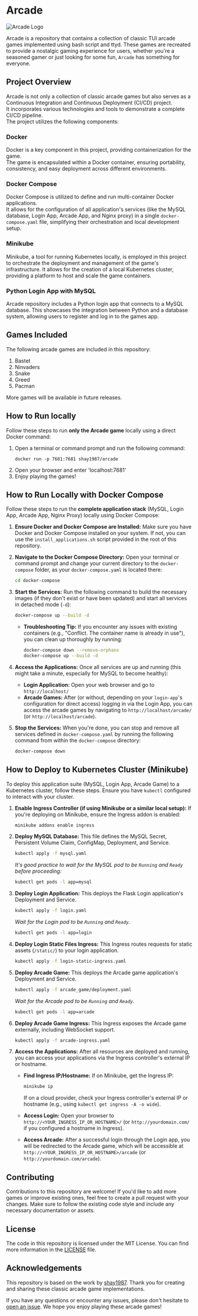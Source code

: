 # Arcade

![Arcade Logo](logo.png)

Arcade is a repository that contains a collection of classic TUI arcade games implemented using bash script and ttyd.
These games are recreated to provide a nostalgic gaming experience for users, whether you're a seasoned gamer or just looking for some fun, `Arcade` has something for everyone.

## Project Overview

Arcade is not only a collection of classic arcade games but also serves as a Continuous Integration and Continuous Deployment (CI/CD) project.  
It incorporates various technologies and tools to demonstrate a complete CI/CD pipeline.  
The project utilizes the following components:

### Docker

Docker is a key component in this project, providing containerization for the game.  
The game is encapsulated within a Docker container, ensuring portability, consistency, and easy deployment across different environments.

### Docker Compose
Docker Compose is utilized to define and run multi-container Docker applications.  
It allows for the configuration of all application's services (like the MySQL database, Login App, Arcade App, and Nginx proxy) in a single `docker-compose.yaml` file, simplifying their orchestration and local development setup.

### Minikube

Minikube, a tool for running Kubernetes locally, is employed in this project to orchestrate the deployment and management of the game's infrastructure. It allows for the creation of a local Kubernetes cluster, providing a platform to host and scale the game containers.

### Python Login App with MySQL

Arcade repository includes a Python login app that connects to a MySQL database. This showcases the integration between Python and a database system, allowing users to register and log in to the games app.

## Games Included

The following arcade games are included in this repository:

1. Bastet
2. Ninvaders
3. Snake
4. Greed
5. Pacman

More games will be available in future releases.

## How to Run locally

Follow these steps to run **only the Arcade game** locally using a direct Docker command:

1.  Open a terminal or command prompt and run the following command:
    ```
    docker run -p 7681:7681 shay1987/arcade
    ```
2.  Open your browser and enter 'localhost:7681'
3.  Enjoy playing the games!

## How to Run Locally with Docker Compose

Follow these steps to run the **complete application stack** (MySQL, Login App, Arcade App, Nginx Proxy) locally using Docker Compose:

1.  **Ensure Docker and Docker Compose are Installed:**
    Make sure you have Docker and Docker Compose installed on your system. If not, you can use the `install_applications.sh` script provided in the root of this repository.

2.  **Navigate to the Docker Compose Directory:**
    Open your terminal or command prompt and change your current directory to the `docker-compose` folder, as your `docker-compose.yaml` is located there:
    ```bash
    cd docker-compose
    ```

3.  **Start the Services:**
    Run the following command to build the necessary images (if they don't exist or have been updated) and start all services in detached mode (`-d`):
    ```bash
    docker-compose up --build -d
    ```
    * **Troubleshooting Tip:** If you encounter any issues with existing containers (e.g., "Conflict. The container name is already in use"), you can clean up thoroughly by running:
        ```bash
        docker-compose down --remove-orphans
        docker-compose up --build -d
        ```

4.  **Access the Applications:**
    Once all services are up and running (this might take a minute, especially for MySQL to become healthy):
    * **Login Application:** Open your web browser and go to `http://localhost/`
    * **Arcade Games:** After (or without, depending on your `login-app`'s configuration for direct access) logging in via the Login App, you can access the arcade games by navigating to `http://localhost/arcade/` (or `http://localhost/arcade`).

5.  **Stop the Services:**
    When you're done, you can stop and remove all services defined in `docker-compose.yaml` by running the following command from within the `docker-compose` directory:
    ```bash
    docker-compose down
    ```

## How to Deploy to Kubernetes Cluster (Minikube)

To deploy this application suite (MySQL, Login App, Arcade Game) to a Kubernetes cluster, follow these steps.
Ensure you have `kubectl` configured to interact with your cluster.

1.  **Enable Ingress Controller (if using Minikube or a similar local setup):**
    If you're deploying on Minikube, ensure the Ingress addon is enabled:
    ```bash
    minikube addons enable ingress
    ```

2.  **Deploy MySQL Database:**
    This file defines the MySQL Secret, Persistent Volume Claim, ConfigMap, Deployment, and Service.
    ```bash
    kubectl apply -f mysql.yaml
    ```
    *It's good practice to wait for the MySQL pod to be `Running` and `Ready` before proceeding:*
    ```bash
    kubectl get pods -l app=mysql
    ```

3.  **Deploy Login Application:**
    This deploys the Flask Login application's Deployment and Service.
    ```bash
    kubectl apply -f login.yaml
    ```
    *Wait for the Login pod to be `Running` and `Ready`.*
    ```bash
    kubectl get pods -l app=login
    ```

4.  **Deploy Login Static Files Ingress:**
    This Ingress routes requests for static assets (`/static/`) to your login application.
    ```bash
    kubectl apply -f login-static-ingress.yaml
    ```

5.  **Deploy Arcade Game:**
    This deploys the Arcade game application's Deployment and Service.
    ```bash
    kubectl apply -f arcade_game/deployment.yaml
    ```
    *Wait for the Arcade pod to be `Running` and `Ready`.*
    ```bash
    kubectl get pods -l app=arcade
    ```

6.  **Deploy Arcade Game Ingress:**
    This Ingress exposes the Arcade game externally, including WebSocket support.
    ```bash
    kubectl apply -f arcade-ingress.yaml
    ```

7.  **Access the Applications:**
    After all resources are deployed and running, you can access your applications via the Ingress controller's external IP or hostname.

    * **Find Ingress IP/Hostname:**
        If on Minikube, get the Ingress IP:
        ```bash
        minikube ip
        ```
        If on a cloud provider, check your Ingress controller's external IP or hostname (e.g., using `kubectl get ingress -A -o wide`).

    * **Access Login:** Open your browser to `http://<YOUR_INGRESS_IP_OR_HOSTNAME>/` (or `http://yourdomain.com/` if you configured a hostname in Ingress).
    * **Access Arcade:** After a successful login through the Login app, you will be redirected to the Arcade game, which will be accessible at `http://<YOUR_INGRESS_IP_OR_HOSTNAME>/arcade` (or `http://yourdomain.com/arcade`).

## Contributing

Contributions to this repository are welcome! If you'd like to add more games or improve existing ones, feel free to create a pull request with your changes. Make sure to follow the existing code style and include any necessary documentation or assets.

## License

The code in this repository is licensed under the MIT License. You can find more information in the [LICENSE](LICENSE) file.

## Acknowledgements

This repository is based on the work by [shay1987](https://github.com/shay1987). Thank you for creating and sharing these classic arcade game implementations.

If you have any questions or encounter any issues, please don't hesitate to [open an issue](https://github.com/shay1987/Arcade/issues). We hope you enjoy playing these arcade games!